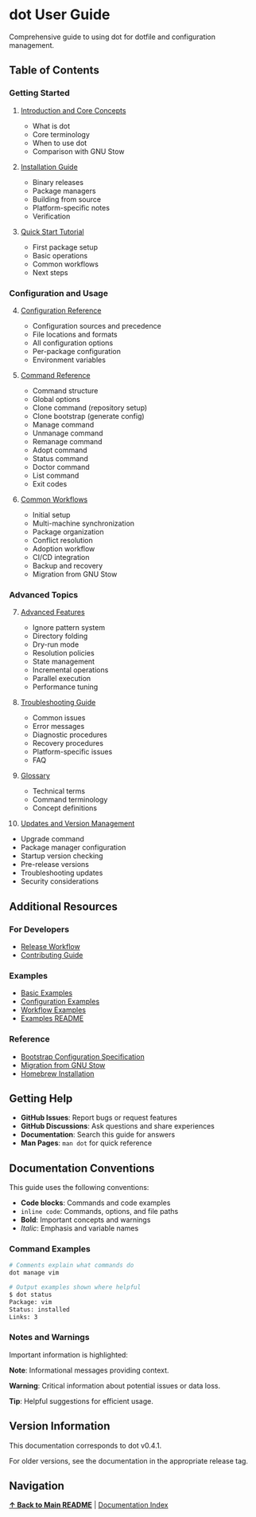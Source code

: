 # dot User Guide

Comprehensive guide to using dot for dotfile and configuration management.

## Table of Contents

### Getting Started

1. [Introduction and Core Concepts](01-introduction.md)
   - What is dot
   - Core terminology
   - When to use dot
   - Comparison with GNU Stow

2. [Installation Guide](02-installation.md)
   - Binary releases
   - Package managers
   - Building from source
   - Platform-specific notes
   - Verification

3. [Quick Start Tutorial](03-quickstart.md)
   - First package setup
   - Basic operations
   - Common workflows
   - Next steps

### Configuration and Usage

4. [Configuration Reference](04-configuration.md)
   - Configuration sources and precedence
   - File locations and formats
   - All configuration options
   - Per-package configuration
   - Environment variables

5. [Command Reference](05-commands.md)
   - Command structure
   - Global options
   - Clone command (repository setup)
   - Clone bootstrap (generate config)
   - Manage command
   - Unmanage command
   - Remanage command
   - Adopt command
   - Status command
   - Doctor command
   - List command
   - Exit codes

6. [Common Workflows](06-workflows.md)
   - Initial setup
   - Multi-machine synchronization
   - Package organization
   - Conflict resolution
   - Adoption workflow
   - CI/CD integration
   - Backup and recovery
   - Migration from GNU Stow

### Advanced Topics

7. [Advanced Features](07-advanced.md)
   - Ignore pattern system
   - Directory folding
   - Dry-run mode
   - Resolution policies
   - State management
   - Incremental operations
   - Parallel execution
   - Performance tuning

8. [Troubleshooting Guide](08-troubleshooting.md)
   - Common issues
   - Error messages
   - Diagnostic procedures
   - Recovery procedures
   - Platform-specific issues
   - FAQ

9. [Glossary](09-glossary.md)
   - Technical terms
   - Command terminology
   - Concept definitions

10. [Updates and Version Management](10-updates.md)
   - Upgrade command
   - Package manager configuration
   - Startup version checking
   - Pre-release versions
   - Troubleshooting updates
   - Security considerations

## Additional Resources

### For Developers

- [Release Workflow](../developer/release-workflow.md)
- [Contributing Guide](../../CONTRIBUTING.md)

### Examples

- [Basic Examples](../../examples/basic/)
- [Configuration Examples](../../examples/configuration/)
- [Workflow Examples](../../examples/workflows/)
- [Examples README](../../examples/README.md)

### Reference

- [Bootstrap Configuration Specification](bootstrap-config-spec.md)
- [Migration from GNU Stow](migration-from-stow.md)
- [Homebrew Installation](installation-homebrew.md)

## Getting Help

- **GitHub Issues**: Report bugs or request features
- **GitHub Discussions**: Ask questions and share experiences
- **Documentation**: Search this guide for answers
- **Man Pages**: `man dot` for quick reference

## Documentation Conventions

This guide uses the following conventions:

- **Code blocks**: Commands and code examples
- `inline code`: Commands, options, and file paths
- **Bold**: Important concepts and warnings
- *Italic*: Emphasis and variable names

### Command Examples

```bash
# Comments explain what commands do
dot manage vim

# Output examples shown where helpful
$ dot status
Package: vim
Status: installed
Links: 3
```

### Notes and Warnings

Important information is highlighted:

**Note**: Informational messages providing context.

**Warning**: Critical information about potential issues or data loss.

**Tip**: Helpful suggestions for efficient usage.

## Version Information

This documentation corresponds to dot v0.4.1.

For older versions, see the documentation in the appropriate release tag.

## Navigation

**[↑ Back to Main README](../../README.md)** | [Documentation Index](../README.md)


